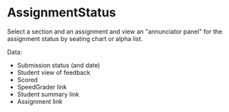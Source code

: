 # AssignmentStatus

Select a section and an assignment and view an "annunciator panel" for the assignment status by seating chart or alpha list.

Data:

* Submission status (and date)
* Student view of feedback
* Scored
* SpeedGrader link
* Student summary link
* Assignment link
